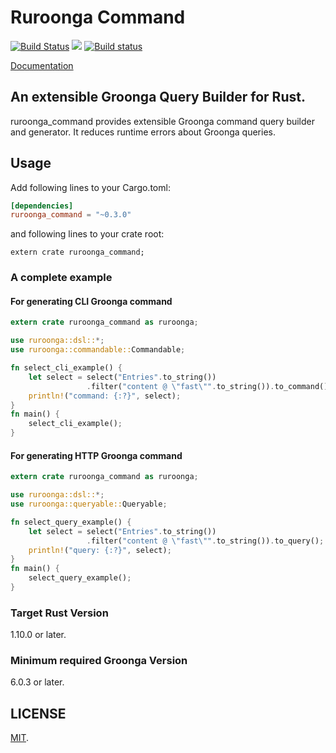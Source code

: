 Ruroonga Command
===

[![Build Status](https://travis-ci.org/cosmo0920/ruroonga_command.svg?branch=master)](https://travis-ci.org/cosmo0920/ruroonga_command)
[![](http://meritbadge.herokuapp.com/ruroonga_command)](https://crates.io/crates/ruroonga_command)
[![Build status](https://ci.appveyor.com/api/projects/status/m77hivt5548cwqso/branch/master?svg=true)](https://ci.appveyor.com/project/cosmo0920/ruroonga-command/branch/master)

[Documentation](http://cosmo0920.github.io/ruroonga_command/ruroonga_command/index.html)

## An extensible Groonga Query Builder for Rust.

ruroonga_command provides extensible Groonga command query builder and generator. It reduces runtime errors about Groonga queries.

## Usage

Add following lines to your Cargo.toml:

```toml
[dependencies]
ruroonga_command = "~0.3.0"
```

and following lines to your crate root:

```rust,ignore
extern crate ruroonga_command;
```

### A complete example

#### For generating CLI Groonga command

```rust
extern crate ruroonga_command as ruroonga;

use ruroonga::dsl::*;
use ruroonga::commandable::Commandable;

fn select_cli_example() {
    let select = select("Entries".to_string())
                 .filter("content @ \"fast\"".to_string()).to_command();
    println!("command: {:?}", select);
}
fn main() {
    select_cli_example();
}
```

#### For generating HTTP Groonga command

```rust
extern crate ruroonga_command as ruroonga;

use ruroonga::dsl::*;
use ruroonga::queryable::Queryable;

fn select_query_example() {
    let select = select("Entries".to_string())
                 .filter("content @ \"fast\"".to_string()).to_query();
    println!("query: {:?}", select);
}
fn main() {
    select_query_example();
}
```

### Target Rust Version

1.10.0 or later.

### Minimum required Groonga Version

6.0.3 or later.

## LICENSE

[MIT](LICENSE).
